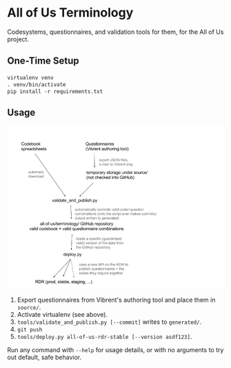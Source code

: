 # All of Us Terminology

Codesystems, questionnaires, and validation tools for them, for the All of Us
project.

## One-Time Setup

```shell
virtualenv venv
. venv/bin/activate
pip install -r requirements.txt
```

## Usage

![workflow diagram](doc/overview.png)

1.  Export questionnaires from Vibrent's authoring tool and place them in
    `source/`.
1.  Activate virtualenv (see above).
1.  `tools/validate_and_publish.py [--commit]` writes to `generated/`.
1.  `git push`
1.  `tools/deploy.py all-of-us-rdr-stable [--version asdf123]`.

Run any command with `--help` for usage details, or with no arguments to try out
default, safe behavior.
